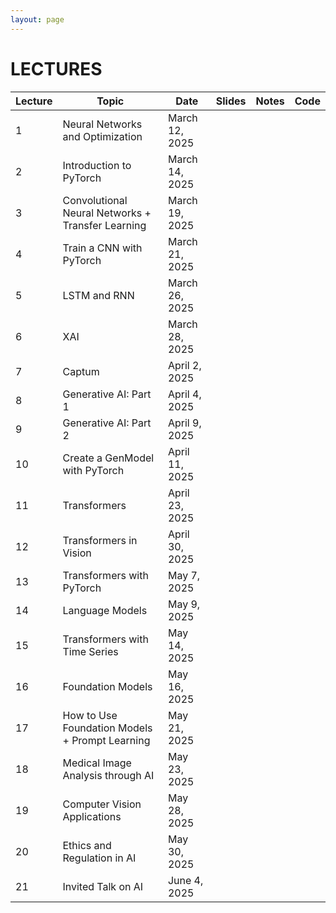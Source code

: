 ```yaml
---
layout: page
---
```


# LECTURES

| Lecture | Topic                                             | Date                | Slides | Notes | Code |
|---------|---------------------------------------------------|----------------------|--------|-------|------|
| 1       | Neural Networks and Optimization                    | March 12, 2025      |        |       |      |
| 2       | Introduction to PyTorch                             | March 14, 2025      |        |       |      |
| 3       | Convolutional Neural Networks + Transfer Learning   | March 19, 2025      |        |       |      |
| 4       | Train a CNN with PyTorch                            | March 21, 2025      |        |       |      |
| 5       | LSTM and RNN                                        | March 26, 2025      |        |       |      |
| 6       | XAI                                                 | March 28, 2025      |        |       |      |
| 7       | Captum                                              | April 2, 2025       |        |       |      |
| 8       | Generative AI: Part 1                               | April 4, 2025       |        |       |      |
| 9       | Generative AI: Part 2                               | April 9, 2025       |        |       |      |
| 10      | Create a GenModel with PyTorch                      | April 11, 2025      |        |       |      |
| 11      | Transformers                                        | April 23, 2025      |        |       |      |
| 12      | Transformers in Vision                              | April 30, 2025      |        |       |      |
| 13      | Transformers with PyTorch                           | May 7, 2025         |        |       |      |
| 14      | Language Models                                     | May 9, 2025         |        |       |      |
| 15      | Transformers with Time Series                       | May 14, 2025        |        |       |      |
| 16      | Foundation Models                                   | May 16, 2025        |        |       |      |
| 17      | How to Use Foundation Models + Prompt Learning      | May 21, 2025        |        |       |      |
| 18      | Medical Image Analysis through AI                   | May 23, 2025        |        |       |      |
| 19      | Computer Vision Applications                        | May 28, 2025        |        |       |      |
| 20      | Ethics and Regulation in AI                         | May 30, 2025        |        |       |      |
| 21      | Invited Talk on AI                                  | June 4, 2025        |        |       |      |